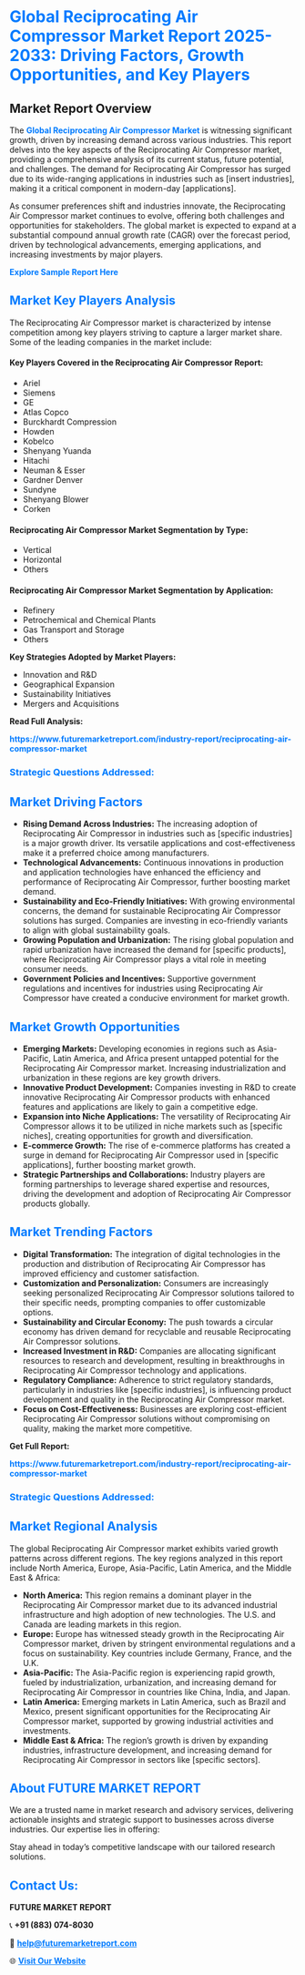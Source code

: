 <h1 style="color: #007BFF;">Global Reciprocating Air Compressor Market Report 2025-2033: Driving Factors, Growth Opportunities, and Key Players</h1>

<section id="overview">
<h2>Market Report Overview</h2>
<p>The <a href="https://www.futuremarketreport.com/industry-report/reciprocating-air-compressor-market" style="color: #007BFF; text-decoration: none;"><strong>Global Reciprocating Air Compressor Market</strong></a> is witnessing significant growth, driven by increasing demand across various industries. This report delves into the key aspects of the Reciprocating Air Compressor market, providing a comprehensive analysis of its current status, future potential, and challenges. The demand for Reciprocating Air Compressor has surged due to its wide-ranging applications in industries such as [insert industries], making it a critical component in modern-day [applications].</p>
<p>As consumer preferences shift and industries innovate, the Reciprocating Air Compressor market continues to evolve, offering both challenges and opportunities for stakeholders. The global market is expected to expand at a substantial compound annual growth rate (CAGR) over the forecast period, driven by technological advancements, emerging applications, and increasing investments by major players.</p>
</section>

<section id="overview">
<p><a href="https://www.futuremarketreport.com/request-sample/reportId=61303" style="color: #007BFF; text-decoration: none;"><strong>Explore Sample Report Here</strong></a></p>
</section>

<section id="key-players">
<h2 style="color: #007BFF;">Market Key Players Analysis</h2>
<p>The Reciprocating Air Compressor market is characterized by intense competition among key players striving to capture a larger market share. Some of the leading companies in the market include:</p>
<h4>Key Players Covered in the Reciprocating Air Compressor Report:</h4>
<ul><li>Ariel</li><li>Siemens</li><li>GE</li><li>Atlas Copco</li><li>Burckhardt Compression</li><li>Howden</li><li>Kobelco</li><li>Shenyang Yuanda</li><li>Hitachi</li><li>Neuman &amp; Esser</li><li>Gardner Denver</li><li>Sundyne</li><li>Shenyang Blower</li><li>Corken</li></ul>
<h4>Reciprocating Air Compressor Market Segmentation by Type:</h4>
<ul><li>Vertical</li><li>Horizontal</li><li>Others</li></ul>

<h4>Reciprocating Air Compressor Market Segmentation by Application:</h4>
<ul><li>Refinery</li><li>Petrochemical and Chemical Plants</li><li>Gas Transport and Storage</li><li>Others</li></ul>
<p><strong>Key Strategies Adopted by Market Players:</strong></p>
<ul>
<li>Innovation and R&D</li>
<li>Geographical Expansion</li>
<li>Sustainability Initiatives</li>
<li>Mergers and Acquisitions</li>
</ul>
</section>

<section>
<p><strong>Read Full Analysis: </strong></p><a href="https://www.futuremarketreport.com/industry-report/reciprocating-air-compressor-market" style="color: #007BFF; text-decoration: none;"><strong>https://www.futuremarketreport.com/industry-report/reciprocating-air-compressor-market</strong></a>
<h3 style="color: #007BFF;">Strategic Questions Addressed:</h3>
</section>

<section id="driving-factors">
<h2 style="color: #007BFF;">Market Driving Factors</h2>
<ul>
<li><strong>Rising Demand Across Industries:</strong> The increasing adoption of Reciprocating Air Compressor in industries such as [specific industries] is a major growth driver. Its versatile applications and cost-effectiveness make it a preferred choice among manufacturers.</li>
<li><strong>Technological Advancements:</strong> Continuous innovations in production and application technologies have enhanced the efficiency and performance of Reciprocating Air Compressor, further boosting market demand.</li>
<li><strong>Sustainability and Eco-Friendly Initiatives:</strong> With growing environmental concerns, the demand for sustainable Reciprocating Air Compressor solutions has surged. Companies are investing in eco-friendly variants to align with global sustainability goals.</li>
<li><strong>Growing Population and Urbanization:</strong> The rising global population and rapid urbanization have increased the demand for [specific products], where Reciprocating Air Compressor plays a vital role in meeting consumer needs.</li>
<li><strong>Government Policies and Incentives:</strong> Supportive government regulations and incentives for industries using Reciprocating Air Compressor have created a conducive environment for market growth.</li>
</ul>
</section>

<section id="growth-opportunities">
<h2 style="color: #007BFF;">Market Growth Opportunities</h2>
<ul>
<li><strong>Emerging Markets:</strong> Developing economies in regions such as Asia-Pacific, Latin America, and Africa present untapped potential for the Reciprocating Air Compressor market. Increasing industrialization and urbanization in these regions are key growth drivers.</li>
<li><strong>Innovative Product Development:</strong> Companies investing in R&D to create innovative Reciprocating Air Compressor products with enhanced features and applications are likely to gain a competitive edge.</li>
<li><strong>Expansion into Niche Applications:</strong> The versatility of Reciprocating Air Compressor allows it to be utilized in niche markets such as [specific niches], creating opportunities for growth and diversification.</li>
<li><strong>E-commerce Growth:</strong> The rise of e-commerce platforms has created a surge in demand for Reciprocating Air Compressor used in [specific applications], further boosting market growth.</li>
<li><strong>Strategic Partnerships and Collaborations:</strong> Industry players are forming partnerships to leverage shared expertise and resources, driving the development and adoption of Reciprocating Air Compressor products globally.</li>
</ul>
</section>

<section id="trending-factors">
<h2 style="color: #007BFF;">Market Trending Factors</h2>
<ul>
<li><strong>Digital Transformation:</strong> The integration of digital technologies in the production and distribution of Reciprocating Air Compressor has improved efficiency and customer satisfaction.</li>
<li><strong>Customization and Personalization:</strong> Consumers are increasingly seeking personalized Reciprocating Air Compressor solutions tailored to their specific needs, prompting companies to offer customizable options.</li>
<li><strong>Sustainability and Circular Economy:</strong> The push towards a circular economy has driven demand for recyclable and reusable Reciprocating Air Compressor solutions.</li>
<li><strong>Increased Investment in R&D:</strong> Companies are allocating significant resources to research and development, resulting in breakthroughs in Reciprocating Air Compressor technology and applications.</li>
<li><strong>Regulatory Compliance:</strong> Adherence to strict regulatory standards, particularly in industries like [specific industries], is influencing product development and quality in the Reciprocating Air Compressor market.</li>
<li><strong>Focus on Cost-Effectiveness:</strong> Businesses are exploring cost-efficient Reciprocating Air Compressor solutions without compromising on quality, making the market more competitive.</li>
</ul>
</section>

<section>
<p><strong>Get Full Report: </strong></p><a href="https://www.futuremarketreport.com/industry-report/reciprocating-air-compressor-market" style="color: #007BFF; text-decoration: none;"><strong>https://www.futuremarketreport.com/industry-report/reciprocating-air-compressor-market</strong></a>
<h3 style="color: #007BFF;">Strategic Questions Addressed:</h3>
</section>


<section id="regional-analysis">
<h2 style="color: #007BFF;">Market Regional Analysis</h2>
<p>The global Reciprocating Air Compressor market exhibits varied growth patterns across different regions. The key regions analyzed in this report include North America, Europe, Asia-Pacific, Latin America, and the Middle East & Africa:</p>
<ul>
<li><strong>North America:</strong> This region remains a dominant player in the Reciprocating Air Compressor market due to its advanced industrial infrastructure and high adoption of new technologies. The U.S. and Canada are leading markets in this region.</li>
<li><strong>Europe:</strong> Europe has witnessed steady growth in the Reciprocating Air Compressor market, driven by stringent environmental regulations and a focus on sustainability. Key countries include Germany, France, and the U.K.</li>
<li><strong>Asia-Pacific:</strong> The Asia-Pacific region is experiencing rapid growth, fueled by industrialization, urbanization, and increasing demand for Reciprocating Air Compressor in countries like China, India, and Japan.</li>
<li><strong>Latin America:</strong> Emerging markets in Latin America, such as Brazil and Mexico, present significant opportunities for the Reciprocating Air Compressor market, supported by growing industrial activities and investments.</li>
<li><strong>Middle East & Africa:</strong> The region’s growth is driven by expanding industries, infrastructure development, and increasing demand for Reciprocating Air Compressor in sectors like [specific sectors].</li>
</ul>
</section>

<footer>
<h2 style="color: #007BFF;">About FUTURE MARKET REPORT</h2>
<p>We are a trusted name in market research and advisory services, delivering actionable insights and strategic support to businesses across diverse industries. Our expertise lies in offering:</p>

<p>Stay ahead in today’s competitive landscape with our tailored research solutions.</p>

<h2 style="color: #007BFF;">Contact Us:</h2>
<p><strong>FUTURE MARKET REPORT</strong></p>
<p>📞 <strong>+91 (883) 074-8030</strong></p>
<p>📧 <strong><a href="mailto:help@futuremarketreport.com" style="color: #007BFF;">help@futuremarketreport.com</a></strong></p>
<p>🌐 <strong><a href="https://www.futuremarketreport.com/" style="color: #007BFF;">Visit Our Website</a></strong></p>
</footer>